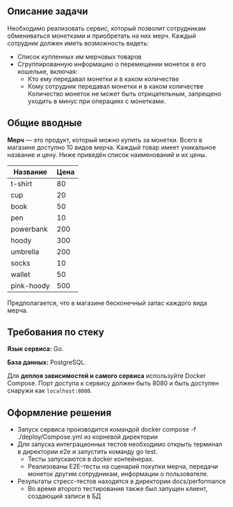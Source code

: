 ## Описание задачи

Необходимо реализовать сервис, который позволит сотрудникам обмениваться монетками и приобретать на них мерч. Каждый сотрудник должен иметь возможность видеть:
- Список купленных им мерчовых товаров  
- Сгруппированную информацию о перемещении монеток в его кошельке, включая:  
  - Кто ему передавал монетки и в каком количестве  
  - Кому сотрудник передавал монетки и в каком количестве
Количество монеток не может быть отрицательным, запрещено уходить в минус при операциях с монетками.

## **Общие вводные**

**Мерч** — это продукт, который можно купить за монетки. Всего в магазине доступно 10 видов мерча. Каждый товар имеет уникальное название и цену. Ниже приведён список наименований и их цены.

| Название     | Цена |
|--------------|------|
| t-shirt      | 80   |
| cup          | 20   |
| book         | 50   |
| pen          | 10   |
| powerbank    | 200  |
| hoody        | 300  |
| umbrella     | 200  |
| socks        | 10   |
| wallet       | 50   |
| pink-hoody   | 500  |

Предполагается, что в магазине бесконечный запас каждого вида мерча.

## **Требования по стеку**

**Язык сервиса:**  Go.
 
**База данных:** PostgreSQL.
 
Для **деплоя зависимостей и самого сервиса** используйте Docker Compose. Порт доступа к сервису должен быть 8080 и быть доступен снаружи как `localhost:8080`.

## **Оформление решения**

* Запуск сервиса производится командой docker compose -f ./deploy/Compose.yml из корневой директории
* Для запуска интеграционных тестов необходимо открыть терминал в директории e2e и запустить команду go test.
  * Тесты запускаются в docker контейнерах.
  * Реализованы E2E-тесты на сценарий покупки мерча,  передачи монеток другим сотрудникам, информации о пользователе.
* Результаты стресс-тестов находятся в директории docs/performance
  * Во время второго тестирования также был запущен клиент, создающий записи в БД
 
